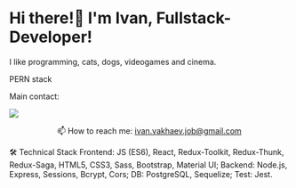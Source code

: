 # Hi there!👋 I'm Ivan, Fullstack-Developer!
I like programming, cats, dogs, videogames and cinema.

PERN stack

Main contact: 

   <a href="https://t.me/IvanVakhaev">
       <img src="https://img.shields.io/badge/Telegram-2CA5E0?style=for-the-badge&logo=telegram&logoColor=white"/>
   </a>
<p align='center'>
   📫 How to reach me: <a href='mailto:ivan.vakhaev.job@gmail.com'>ivan.vakhaev.job@gmail.com</a>
</p>


🛠 Technical Stack
Frontend: JS (ES6), React, Redux-Toolkit, Redux-Thunk, Redux-Saga, HTML5, CSS3, Sass, Bootstrap, Material UI;
Backend: Node.js, Express, Sessions, Bcrypt, Cors;
DB: PostgreSQL, Sequelize;
Test: Jest.


